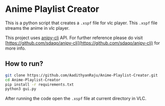 # Anime Playlist Creator

This is a python script that creates a `.xspf` file for vlc player.
This `.xspf` file streams the anime in vlc player.

This project uses [anipy-cli](https://github.com/sdaqo/anipy-cli) API. For further reference please do visit [https://github.com/sdaqo/anipy-cli](https://github.com/sdaqo/anipy-cli) for more info.

## How to run?

```bash
git clone https://github.com/AadithyanRaju/Anime-Playlist-Creator.git
cd Anime-Playlist-Creator
pip install -r requirements.txt
python3 gui.py
```

After running the code open the `.xspf` file at current directory in VLC.
